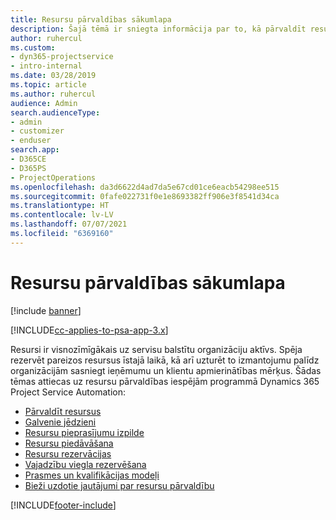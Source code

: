 ```yaml
---
title: Resursu pārvaldības sākumlapa
description: Šajā tēmā ir sniegta informācija par to, kā pārvaldīt resursus.
author: ruhercul
ms.custom:
- dyn365-projectservice
- intro-internal
ms.date: 03/28/2019
ms.topic: article
ms.author: ruhercul
audience: Admin
search.audienceType:
- admin
- customizer
- enduser
search.app:
- D365CE
- D365PS
- ProjectOperations
ms.openlocfilehash: da3d6622d4ad7da5e67cd01ce6eacb54298ee515
ms.sourcegitcommit: 0fafe022731f0e1e8693382ff906e3f8541d34ca
ms.translationtype: HT
ms.contentlocale: lv-LV
ms.lasthandoff: 07/07/2021
ms.locfileid: "6369160"
---
```

# <a name="resource-management-home-page"></a>Resursu pārvaldības sākumlapa

[!include [banner](../includes/psa-now-project-operations.md)]

[!INCLUDE[cc-applies-to-psa-app-3.x](../includes/cc-applies-to-psa-app-3x.md)]

Resursi ir visnozīmīgākais uz servisu balstītu organizāciju aktīvs. Spēja rezervēt pareizos resursus īstajā laikā, kā arī uzturēt to izmantojumu palīdz organizācijām sasniegt ieņēmumu un klientu apmierinātības mērķus. Šādas tēmas attiecas uz resursu pārvaldības iespējām programmā Dynamics 365 Project Service Automation:

- [Pārvaldīt resursus](manage-resources.md)
- [Galvenie jēdzieni](reports-key-concepts.md)
- [Resursu pieprasījumu izpilde](resource-management-fulfill-requests.md)
- [Resursu piedāvāšana](resource-management-propose-resources.md)
- [Resursu rezervācijas](resource-management-book-resources-scheduleboard.md)
- [Vajadzību viegla rezervēšana](resource-management-softbook-requirements.md)
- [Prasmes un kvalifikācijas modeļi](resource-management-skills-proficiency.md)
- [Bieži uzdotie jautājumi par resursu pārvaldību](resource-management-faq.md)


[!INCLUDE[footer-include](../includes/footer-banner.md)]